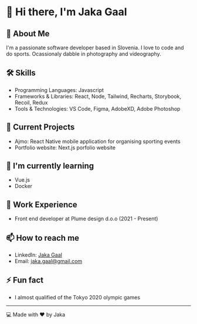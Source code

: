 # 👋 Hi there, I'm Jaka Gaal

## 🚀 About Me
I'm a passionate software developer based in Slovenia. I love to code and do sports. Ocassionaly dabble in photography and videography.

## 🛠 Skills
- Programming Languages: Javascript
- Frameworks & Libraries: React, Node, Tailwind, Recharts, Storybook, Recoil, Redux
- Tools & Technologies: VS Code, Figma, AdobeXD, Adobe Photoshop

## 🔭 Current Projects
- Ajmo: React Native mobile application for organising sporting events
- Portfolio website: Next.js porfolio website
  
## 🌱 I'm currently learning
- Vue.js
- Docker

## 💼 Work Experience
- Front end developer at Plume design d.o.o (2021 - Present)

## 📫 How to reach me
- LinkedIn: [Jaka Gaal](https://www.linkedin.com/in/jaka-gaal-9b6977232/)
- Email: jaka.gaal@gmail.com

## ⚡ Fun fact
- I almost qualified of the Tokyo 2020 olympic games
---

💻 Made with ❤️ by Jaka

